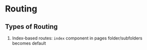 # Routing

## Types of Routing

1. Index-based routes: `index` component in pages folder/subfolders becomes default
